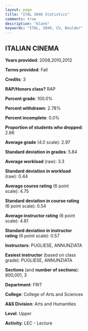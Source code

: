 ```yaml
---
layout: page
title: "ITAL 3040 Statistics"
comments: true
description: "blank"
keywords: "ITAL, 3040, CU, Boulder"
--- 
```

<head>
<script src="https://ajax.googleapis.com/ajax/libs/jquery/2.1.3/jquery.min.js"></script>
<script src="https://dl.dropboxusercontent.com/s/pc42nxpaw1ea4o9/highcharts.js?dl=0"></script>
<!-- <script src="../assets/js/highcharts.js"></script> -->
<style type="text/css">@font-face {
	font-family: "Bebas Neue";
	src: url(https://www.filehosting.org/file/details/544349/BebasNeue%20Regular.otf) format("opentype");
	}
	h1.Bebas { 
		font-family: "Bebas Neue", Verdana, Tahoma;
	}
</style>
</head>
<body>
	<div id="container" style="float: right; width: 45%; height: 88%; margin-left: 2.5%; margin-right: 2.5%;"></div>
	<script language="JavaScript">
		$(document).ready(function() {
		var chart = {type: 'column'};
		var title = {text: 'Grade Distribution'};
		var xAxis = {categories: ['A','B','C','D','F'],crosshair: true};
		var yAxis = {min: 0,title: {text: 'Percentage'}};
		var tooltip = {headerFormat: '<center><b><span style="font-size:20px">{point.key}</span></b></center>',
		               pointFormat: '<td style="padding:0"><b>{point.y:.1f}%</b></td>',
		               footerFormat: '</table>',shared: true,useHTML: true};
		var plotOptions = {column: {pointPadding: 0.0,borderWidth: 0}};  
		var credits = {enabled: false};var series= [{name: 'Percent',data: [26.47,55.88,11.76,5.88,0.0,]}];
		var json = {};
		json.chart = chart;
		json.title = title;
		json.tooltip = tooltip;
		json.xAxis = xAxis;
		json.yAxis = yAxis;  
		json.series = series;
		json.plotOptions = plotOptions;  
		json.credits = credits;
		$('#container').highcharts(json);
	});
	</script>
</body>
			   
## ITALIAN CINEMA

**Years provided**: 2008,2010,2012

**Terms provided**: Fall

**Credits**: 3

**RAP/Honors class?** RAP

**Percent grade**: 100.0%

**Percent withdrawn**: 2.78%

**Percent incomplete**: 0.0%

**Proportion of students who dropped**: 2.86

**Average grade** (4.0 scale): 2.97

**Standard deviation in grades**: 5.84

**Average workload** (raw): 3.3

**Standard deviation in workload** (raw): 0.44

**Average course rating** (6 point scale): 4.75

**Standard deviation in course rating** (6 point scale): 0.54

**Average instructor rating** (6 point scale): 4.81

**Standard deviation in instructor rating** (6 point scale): 0.57

**Instructors**: PUGLIESE, ANNUNZIATA

**Easiest instructor** (based on class grade): PUGLIESE, ANNUNZIATA

**Sections** (and **number of sections**): 800,001, 3

**Department**: FRIT

**College**: College of Arts and Sciences

**A&S Division**: Arts and Humanities

**Level**: Upper

**Activity**: LEC - Lecture